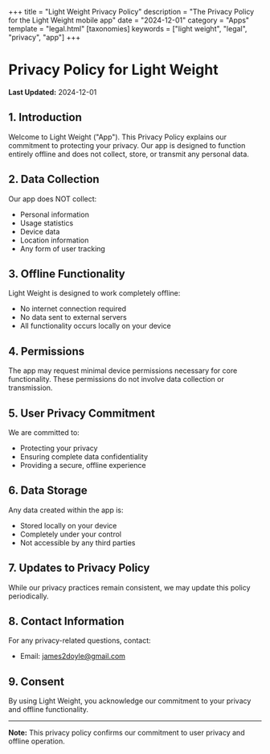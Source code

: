 +++
title = "Light Weight Privacy Policy"
description = "The Privacy Policy for the Light Weight mobile app"
date = "2024-12-01"
category = "Apps"
template = "legal.html"
[taxonomies]
keywords = ["light weight", "legal", "privacy", "app"]
+++

# Privacy Policy for Light Weight

**Last Updated:** 2024-12-01

## 1. Introduction

Welcome to Light Weight ("App"). This Privacy Policy explains our commitment to protecting your privacy. Our app is designed to function entirely offline and does not collect, store, or transmit any personal data.

## 2. Data Collection

Our app does NOT collect:

- Personal information
- Usage statistics
- Device data
- Location information
- Any form of user tracking

## 3. Offline Functionality

Light Weight is designed to work completely offline:

- No internet connection required
- No data sent to external servers
- All functionality occurs locally on your device

## 4. Permissions

The app may request minimal device permissions necessary for core functionality. These permissions do not involve data collection or transmission.

## 5. User Privacy Commitment

We are committed to:

- Protecting your privacy
- Ensuring complete data confidentiality
- Providing a secure, offline experience

## 6. Data Storage

Any data created within the app is:

- Stored locally on your device
- Completely under your control
- Not accessible by any third parties

## 7. Updates to Privacy Policy

While our privacy practices remain consistent, we may update this policy periodically.

## 8. Contact Information

For any privacy-related questions, contact:

- Email: <a href="mailto:james2doyle@gmail.com?subject=Light+Weight">james2doyle@gmail.com</a>

## 9. Consent

By using Light Weight, you acknowledge our commitment to your privacy and offline functionality.

---

**Note:** This privacy policy confirms our commitment to user privacy and offline operation.

